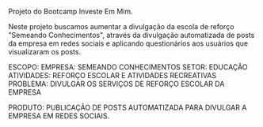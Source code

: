 Projeto do Bootcamp Investe Em Mim.

Neste projeto buscamos aumentar a divulgação da escola de reforço "Semeando Conhecimentos", através da divulgação automatizada de posts da empresa em redes sociais e aplicando questionários aos usuários que visualizaram os posts.

ESCOPO:
EMPRESA: SEMEANDO CONHECIMENTOS
SETOR: EDUCAÇÃO
ATIVIDADES: REFORÇO ESCOLAR E ATIVIDADES RECREATIVAS
PROBLEMA: DIVULGAR OS SERVIÇOS DE REFORÇO ESCOLAR DA EMPRESA

PRODUTO: 
PUBLICAÇÃO DE POSTS AUTOMATIZADA PARA DIVULGAR A EMPRESA EM REDES SOCIAIS.
